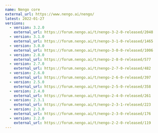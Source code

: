 ```yaml
---
name: Nengo core
external_url: https://www.nengo.ai/nengo/
latest: 2022-01-27
versions:
  - version: 3.2.0
    external_url: https://forum.nengo.ai/t/nengo-3-2-0-released/2048
  - version: 3.1.0
    external_url: https://forum.nengo.ai/t/nengo-3-1-0-released/1465
  - version: 3.0.0
    external_url: https://forum.nengo.ai/t/nengo-3-0-0-released/1006
  - version: 2.8.0
    external_url: https://forum.nengo.ai/t/nengo-2-8-0-released/577
  - version: 2.7.0
    external_url: https://forum.nengo.ai/t/nengo-2-7-0-released/482
  - version: 2.6.0
    external_url: https://forum.nengo.ai/t/nengo-2-6-0-released/397
  - version: 2.5.0
    external_url: https://forum.nengo.ai/t/nengo-2-5-0-released/358
  - version: 2.4.0
    external_url: https://forum.nengo.ai/t/nengo-2-4-0-released/261
  - version: 2.3.1
    external_url: https://forum.nengo.ai/t/nengo-2-3-1-released/223
  - version: 2.3.0
    external_url: https://forum.nengo.ai/t/nengo-2-3-0-released/176
  - version: 2.2.0
    external_url: https://forum.nengo.ai/t/nengo-2-2-0-released/119
---
```

